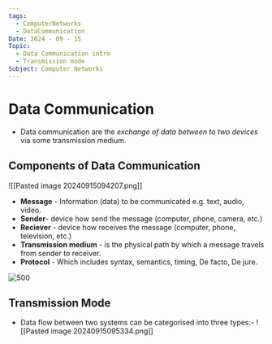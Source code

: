 ```yaml
---
tags:
  - ComputerNetworks
  - DataCommunication
Date: 2024 - 09 - 15
Topic:
  - Data Communication intro
  - Transmission mode
Subject: Computer Networks
---
```

# Data Communication
- Data communication are the *exchange of data between to two devices* via some transmission medium.
## Components of Data Communication
![[Pasted image 20240915094207.png]]
- **Message** - Information (data) to be communicated e.g. text, audio, video.
- **Sender**- device how send the message (computer, phone, camera, etc.)
- **Reciever** - device how receives the message (computer, phone, television, etc.)
- **Transmission medium** - is the physical path by which a message travels from sender to receiver.
- **Protocol**  - Which includes syntax, semantics, timing, De facto, De jure.

![500](https://media.geeksforgeeks.org/wp-content/cdn-uploads/20200625134316/1118.png)


## Transmission Mode
- Data flow between two systems can be categorised into three types:-
![[Pasted image 20240915095334.png]]

